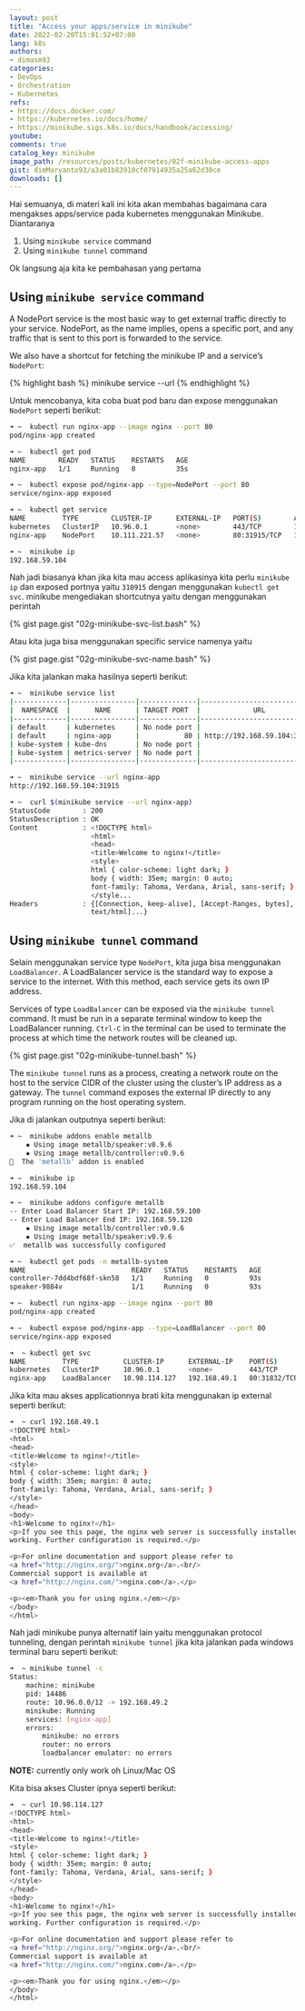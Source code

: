 ```yaml
---
layout: post
title: "Access your apps/service in minikube"
date: 2022-02-20T15:01:52+07:00
lang: k8s
authors:
- dimasm93
categories:
- DevOps
- Orchestration
- Kubernetes
refs: 
- https://docs.docker.com/
- https://kubernetes.io/docs/home/
- https://minikube.sigs.k8s.io/docs/handbook/accessing/
youtube: 
comments: true
catalog_key: minikube
image_path: /resources/posts/kubernetes/02f-minikube-access-apps
gist: dimMaryanto93/a3a01b83910cf07914935a25a62d30ce
downloads: []
---
```


Hai semuanya, di materi kali ini kita akan membahas bagaimana cara mengakses apps/service pada kubernetes menggunakan Minikube. Diantaranya

1. Using `minikube service` command
2. Using `minikube tunnel` command

Ok langsung aja kita ke pembahasan yang pertama

## Using `minikube service` command

A NodePort service is the most basic way to get external traffic directly to your service. NodePort, as the name implies, opens a specific port, and any traffic that is sent to this port is forwarded to the service.

We also have a shortcut for fetching the minikube IP and a service’s `NodePort`:

{% highlight bash %}
minikube service --url <service-name>
{% endhighlight %}

Untuk mencobanya, kita coba buat pod baru dan expose menggunakan `NodePort` seperti berikut:

```bash
➜ ~  kubectl run nginx-app --image nginx --port 80
pod/nginx-app created

➜ ~  kubectl get pod
NAME        READY   STATUS    RESTARTS   AGE
nginx-app   1/1     Running   0          35s

➜ ~  kubectl expose pod/nginx-app --type=NodePort --port 80
service/nginx-app exposed

➜ ~  kubectl get service
NAME         TYPE        CLUSTER-IP      EXTERNAL-IP   PORT(S)        AGE
kubernetes   ClusterIP   10.96.0.1       <none>        443/TCP        109s
nginx-app    NodePort    10.111.221.57   <none>        80:31915/TCP   13s

➜ ~  minikube ip
192.168.59.104
```

Nah jadi biasanya khan jika kita mau access aplikasinya kita perlu `minikube ip` dan exposed portnya yaitu `310915` dengan menggunakan `kubectl get svc`. minikube mengediakan shortcutnya yaitu dengan menggunakan perintah

{% gist page.gist "02g-minikube-svc-list.bash" %}

Atau kita juga bisa menggunakan specific service namenya yaitu 

{% gist page.gist "02g-minikube-svc-name.bash" %}

Jika kita jalankan maka hasilnya seperti berikut:

```bash
➜ ~  minikube service list
|-------------|----------------|--------------|-----------------------------|
|  NAMESPACE  |      NAME      | TARGET PORT  |             URL             |
|-------------|----------------|--------------|-----------------------------|
| default     | kubernetes     | No node port |
| default     | nginx-app      |           80 | http://192.168.59.104:31915 |
| kube-system | kube-dns       | No node port |
| kube-system | metrics-server | No node port |
|-------------|----------------|--------------|-----------------------------|

➜ ~  minikube service --url nginx-app
http://192.168.59.104:31915

➜ ~  curl $(minikube service --url nginx-app)
StatusCode        : 200
StatusDescription : OK
Content           : <!DOCTYPE html>
                    <html>
                    <head>
                    <title>Welcome to nginx!</title>
                    <style>
                    html { color-scheme: light dark; }
                    body { width: 35em; margin: 0 auto;
                    font-family: Tahoma, Verdana, Arial, sans-serif; }
                    </style...
Headers           : {[Connection, keep-alive], [Accept-Ranges, bytes], [Content-Length, 615], [Content-Type,
                    text/html]...}
```

## Using `minikube tunnel` command

Selain menggunakan service type `NodePort`, kita juga bisa menggunakan `LoadBalancer`. A LoadBalancer service is the standard way to expose a service to the internet. With this method, each service gets its own IP address.

Services of type `LoadBalancer` can be exposed via the `minikube tunnel` command. It must be run in a separate terminal window to keep the LoadBalancer running. `Ctrl-C` in the terminal can be used to terminate the process at which time the network routes will be cleaned up.

{% gist page.gist "02g-minikube-tunnel.bash" %}

The `minikube tunnel` runs as a process, creating a network route on the host to the service CIDR of the cluster using the cluster’s IP address as a gateway. The `tunnel` command exposes the external IP directly to any program running on the host operating system.

Jika di jalankan outputnya seperti berikut:

```bash
➜ ~  minikube addons enable metallb
    ▪ Using image metallb/speaker:v0.9.6
    ▪ Using image metallb/controller:v0.9.6
🌟  The 'metallb' addon is enabled

➜ ~  minikube ip
192.168.59.104

➜ ~  minikube addons configure metallb
-- Enter Load Balancer Start IP: 192.168.59.100
-- Enter Load Balancer End IP: 192.168.59.120
    ▪ Using image metallb/controller:v0.9.6
    ▪ Using image metallb/speaker:v0.9.6
✅  metallb was successfully configured

➜ ~  kubectl get pods -n metallb-system
NAME                          READY   STATUS    RESTARTS   AGE
controller-7dd4bdf68f-skn58   1/1     Running   0          93s
speaker-9884v                 1/1     Running   0          93s

➜ ~  kubectl run nginx-app --image nginx --port 80
pod/nginx-app created

➜ ~  kubectl expose pod/nginx-app --type=LoadBalancer --port 80
service/nginx-app exposed

➜  ~ kubectl get svc   
NAME         TYPE           CLUSTER-IP      EXTERNAL-IP    PORT(S)        AGE
kubernetes   ClusterIP      10.96.0.1       <none>         443/TCP        66s
nginx-app    LoadBalancer   10.98.114.127   192.168.49.1   80:31832/TCP   4s
```

Jika kita mau akses applicationnya brati kita menggunakan ip external seperti berikut:

```bash
➜  ~ curl 192.168.49.1
<!DOCTYPE html>
<html>
<head>
<title>Welcome to nginx!</title>
<style>
html { color-scheme: light dark; }
body { width: 35em; margin: 0 auto;
font-family: Tahoma, Verdana, Arial, sans-serif; }
</style>
</head>
<body>
<h1>Welcome to nginx!</h1>
<p>If you see this page, the nginx web server is successfully installed and
working. Further configuration is required.</p>

<p>For online documentation and support please refer to
<a href="http://nginx.org/">nginx.org</a>.<br/>
Commercial support is available at
<a href="http://nginx.com/">nginx.com</a>.</p>

<p><em>Thank you for using nginx.</em></p>
</body>
</html>
```

Nah jadi minikube punya alternatif lain yaitu menggunakan protocol tunneling, dengan perintah `minikube tunnel` jika kita jalankan pada windows terminal baru seperti berikut:

```bash
➜  ~ minikube tunnel -c
Status:	
	machine: minikube
	pid: 14486
	route: 10.96.0.0/12 -> 192.168.49.2
	minikube: Running
	services: [nginx-app]
    errors: 
		minikube: no errors
		router: no errors
		loadbalancer emulator: no errors
```

**NOTE:** currently only work oh Linux/Mac OS

Kita bisa akses Cluster ipnya seperti berikut:


```bash
➜  ~ curl 10.98.114.127
<!DOCTYPE html>
<html>
<head>
<title>Welcome to nginx!</title>
<style>
html { color-scheme: light dark; }
body { width: 35em; margin: 0 auto;
font-family: Tahoma, Verdana, Arial, sans-serif; }
</style>
</head>
<body>
<h1>Welcome to nginx!</h1>
<p>If you see this page, the nginx web server is successfully installed and
working. Further configuration is required.</p>

<p>For online documentation and support please refer to
<a href="http://nginx.org/">nginx.org</a>.<br/>
Commercial support is available at
<a href="http://nginx.com/">nginx.com</a>.</p>

<p><em>Thank you for using nginx.</em></p>
</body>
</html>
```